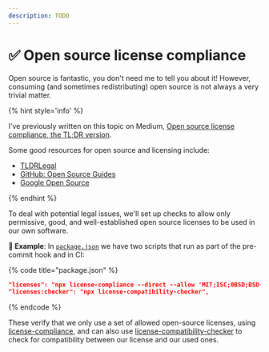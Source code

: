 ```yaml
---
description: TODO
---
```


# ✅ Open source license compliance

Open source is fantastic, you don't need me to tell you about it! However, consuming (and sometimes redistributing) open source is not always a very trivial matter.

{% hint style='info' %}

I've previously written on this topic on Medium, [Open source license compliance, the TL;DR version](https://medium.com/wearehumblebee/open-source-license-compliance-the-tl-dr-version-b52ca78df957).

Some good resources for open source and licensing include:

- [TLDRLegal](https://tldrlegal.com)
- [GitHub: Open Source Guides](https://opensource.guide)
- [Google Open Source](https://opensource.google/documentation/reference)

{% endhint %}

To deal with potential legal issues, we'll set up checks to allow only permissive, good, and well-established open source licenses to be used in our own software.

**🎯 Example**: In [`package.json`](https://github.com/mikaelvesavuori/better-apis-workshop/blob/main/package.json) we have two scripts that run as part of the pre-commit hook and in CI:

{% code title="package.json" %}

```json
"licenses": "npx license-compliance --direct --allow 'MIT;ISC;0BSD;BSD-2-Clause;BSD-3-Clause;Apache-2.0;Unlicense;CC0-1.0'",
"licenses:checker": "npx license-compatibility-checker",
```

{% endcode %}

These verify that we only use a set of allowed open-source licenses, using [license-compliance](https://www.npmjs.com/package/license-compliance), and can also use [license-compatibility-checker](https://www.npmjs.com/package/license-compatibility-checker) to check for compatibility between our license and our used ones.
